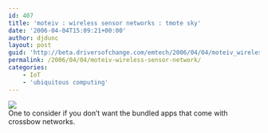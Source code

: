 ```yaml
---
id: 407
title: 'moteiv : wireless sensor networks : tmote sky'
date: '2006-04-04T15:09:21+00:00'
author: djdunc
layout: post
guid: 'http://beta.driversofchange.com/emtech/2006/04/04/moteiv_wireless_sensor_network/'
permalink: /2006/04/04/moteiv-wireless-sensor-network/
categories:
    - IoT
    - 'ubiquitous computing'
---
```


[![](https://i0.wp.com/www.moteiv.com/images/tmote-sky-blue.gif?w=250)](http://www.moteiv.com/products-tmotesky.php "moteiv : wireless sensor networks : tmote sky")  
One to consider if you don’t want the bundled apps that come with crossbow networks.